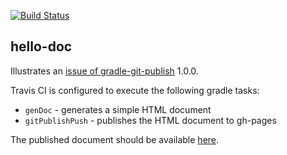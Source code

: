 [![Build Status](https://img.shields.io/travis/sandboxx/hello-doc/master.svg?label=Build)](https://travis-ci.org/sandboxx/hello-doc)
## hello-doc ##

Illustrates an [issue of gradle-git-publish](https://github.com/ajoberstar/gradle-git-publish/issues/51) 1.0.0.

Travis CI is configured to execute the following gradle tasks: 
 - `genDoc` - generates a simple HTML document
 - `gitPublishPush` - publishes the HTML document to gh-pages

The published document should be available [here](https://sandboxx.github.io/hello-doc).
